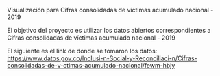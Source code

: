 Visualización para Cifras consolidadas de víctimas acumulado nacional - 2019

El objetivo del proyecto es utilizar los datos abiertos correspondientes a Cifras consolidadas de víctimas acumulado nacional - 2019 

El siguiente es el link de donde se tomaron los datos: https://www.datos.gov.co/Inclusi-n-Social-y-Reconciliaci-n/Cifras-consolidadas-de-v-ctimas-acumulado-nacional/fewm-hbjy
